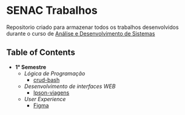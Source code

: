 # SENAC Trabalhos
Repositorio criado para armazenar todos os trabalhos desenvolvidos durante o curso de [Análise e Desenvolvimento de Sistemas](https://www.senacrs.com.br/cursosDetalheTurmas.asp?idCurso=1293&unidade=78)
## Table of Contents
- **1° Semestre**
  - _Lógica de Programação_  
    * [crud-bash](https://github.com/lsferreirapel/crud-bash)
  - _Desenvolvimento de interfaces WEB_
    * [Ipson-viagens](https://ipson-viagens.netlify.app/)
  - _User Experience_
    * [Figma](https://www.figma.com/file/A3ugarsNwLtRVgSk8paPTN/Atividades?node-id=0%3A1)
